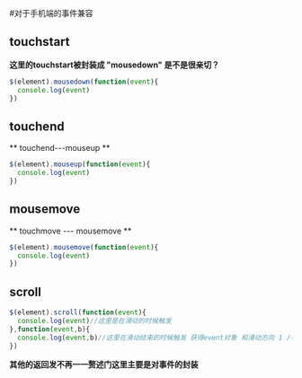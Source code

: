 #对于手机端的事件兼容

##  touchstart
**这里的touchstart被封装成 "mousedown" 是不是很亲切？**
```javascript
$(element).mousedown(function(event){
  console.log(event)
})
```
##  touchend
** touchend---mouseup **
```javascript
$(element).mouseup(function(event){
  console.log(event)
})
```
##  mousemove
** touchmove --- mousemove **
```javascript
$(element).mousemove(function(event){
  console.log(event)
})
```
##  scroll

```javascript
$(element).scroll(function(event){
  console.log(event)//这里是在滑动的时候触发
},function(event,b){
  console.log(event,b)//这里在滑动结束的时候触发 获得event对象 和滑动方向 1 /-1 (这很像mousewheel)
})
```
**其他的返回发不再一一赘述门这里主要是对事件的封装**
